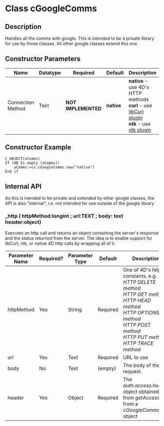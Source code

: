 ﻿# Class cGoogleComms
## Description
Handles all the comms with google.  This is intended to be a private library for use by those classes.  All other google classes extend this one.

## Constructor Parameters


|Name|Datatype|Required|Default|Description|
|--|--|--|--|--|
|Connection Method|Text|**NOT IMPLEMENTED**|**native**|**native** - use 4D's HTTP methods<br>**curl** - use [libCurl plugin](https://github.com/miyako/4d-plugin-curl-v2)<br>**ntk** - use [ntk plugin](https://www.pluggers.nl/product/ntk-plugin/)

## Constructor Example

```4d
C_OBJECT(oComms)
If (OB Is empty (oComms))
	oComms:=cs.cGoogleComms.new("native")
End if
```


## Internal API
As this is inended to be private and extended by other google classes, the API is also "internal", i.e. not intended for use outside of the google library

### \_http ( httpMethod:longint ; url:TEXT ; body: text header:object)
Executes an http call and returns an object containing the server's response and the status returned from the server.  The idea is to enable support for libCurl, ntk, or native 4D http calls by wrapping all of it.

|Parameter Name|Required?|Parameter Type|Default|Description|
|--|--|--|--|--|
|httpMethod|Yes|String|Required|One of 4D's *http* constants, e.g.<br>*HTTP DELETE method*<br>*HTTP GET method*<br>*HTTP HEAD method*<br>*HTTP OPTIONS method*<br>*HTTP POST method*<br>*HTTP PUT method*<br>*HTTP TRACE method*|
|url|Yes|Text|Required|URL to use|
|body|No|Text|(empty)|The body of the request.|
|header|Yes|Object|Required|The *auth.access.header* object obtained from *getAccess()* from a *cGoogleComms* object|
